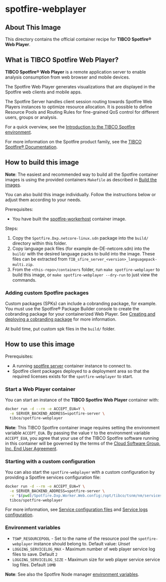 # spotfire-webplayer

## About This Image

This directory contains the official container recipe for **TIBCO Spotfire® Web Player**. 

## What is TIBCO Spotfire Web Player?

**TIBCO Spotfire® Web Player** is a remote application server to enable analysis consumption from web browser and mobile devices.

The Spotfire Web Player generates visualizations that are displayed in the Spotfire web clients and mobile apps.

The Spotfire Server handles client session routing towards Spotfire Web Players instances to optimize resource allocation.
It is possible to define Resource Pools and Routing Rules for fine-grained QoS control for different users, groups or analysis.

For a quick overview, see the [Introduction to the TIBCO Spotfire environment](https://docs.tibco.com/pub/spotfire_server/latest/doc/html/TIB_sfire_server_tsas_admin_help/server/topics/introduction_to_the_tibco_spotfire_environment.html).

For more information on the Spotfire product family, see the [TIBCO Spotfire® Documentation](https://docs.tibco.com/products/tibco-spotfire/).

## How to build this image

**Note**: The easiest and recommended way to build all the Spotfire container images is using the provided containers `Makefile` as described in [Build the images](../README.md#build-the-images).

You can also build this image individually.
Follow the instructions below or adjust them according to your needs.

Prerequisites:
- You have built the [spotfire-workerhost](../spotfire-workerhost/README.md) container image.

Steps:
1. Copy the `Spotfire.Dxp.netcore-linux.sdn` package into the `build/` directory within this folder.
2. Copy language pack files (for example de-DE-netcore.sdn) into the `build/` with the desired language packs to build into the image. 
   These files can be extracted from `TIB_sfire_server_<version>_languagepack-multi.zip`.
3. From the `<this-repo>/containers` folder, run `make spotfire-webplayer` to build this image, or `make spotfire-webplayer --dry-run` to just view the commands.

### Adding custom Spotfire packages
Custom packages (SPKs) can include a cobranding package, for example.  You must use the Spotfire® Package Builder console to create the cobranding package for your containerized Web Player. See [Creating and deploying a cobranding package](https://docs.tibco.com/emp/sfire-analyst/latest/doc/html/en-US/TIB_sfire_cobranding_help/cobranding/topics/creating_and_deploying_a_cobranding_package.html) for more information. 

At build time, put custom spk files in the `build/` folder.

## How to use this image

Prerequisites:
- A running [spotfire server](../spotfire-server/README.md) container instance to connect to.
- Spotfire client packages deployed to a deployment area so that the required licenses exists for the `spotfire-webplayer` to start.

### Start a Web Player container

You can start an instance of the **TIBCO Spotfire Web Player** container with:
```bash
docker run -d --rm -e ACCEPT_EUA=Y \
  -e SERVER_BACKEND_ADDRESS=spotfire-server \
  tibco/spotfire-webplayer
```

**Note**:  This TIBCO Spotfire container image requires setting the environment variable `ACCEPT_EUA`.
By passing the value `Y` to the environment variable `ACCEPT_EUA`, you agree that your use of the TIBCO Spotfire software running in this container will be governed by the terms of the [Cloud Software Group, Inc. End User Agreement](https://terms.tibco.com/#end-user-agreement).

### Starting with a custom configuration

You can also start the `spotfire-webplayer` with a custom configuration by providing a Spotfire services configuration file:
```bash
docker run -d --rm -e ACCEPT_EUA=Y \
  -e SERVER_BACKEND_ADDRESS=spotfire-server \
  -v "$(pwd)/Spotfire.Dxp.Worker.Web.config:/opt/tibco/tsnm/nm/services/WEB_PLAYER/Spotfire.Dxp.Worker.Web.config" \
  tibco/spotfire-webplayer
```

For more information, see [Service configuration files](https://docs.tibco.com/pub/spotfire_server/latest/doc/html/TIB_sfire_server_tsas_admin_help/server/topics/service_configuration_files.html) 
and [Service logs configuration](https://docs.tibco.com/pub/spotfire_server/latest/doc/html/TIB_sfire_server_tsas_admin_help/server/topics/service_logs.html). 

### Environment variables

- `TSWP_RESOURCEPOOL` - Set to the name of the resource pool the `spotfire-webplayer` instance should belong to. 
  Default value: *Unset*
- `LOGGING_SERVICELOG_MAX` - Maximum number of web player service log files to save. Default `2`
- `LOGGING_SERVICELOG_SIZE` - Maximum size for web player service service log files. Default `10MB`

**Note**: See also the Spotfire Node manager [environment variables](../spotfire-node-manager/README.md#environment-variables).
